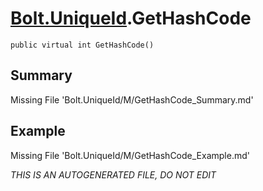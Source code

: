 # [Bolt.UniqueId](Types/Bolt.UniqueId.md).GetHashCode
`public virtual int GetHashCode()`
## Summary
Missing File 'Bolt.UniqueId/M/GetHashCode_Summary.md'
## Example
Missing File 'Bolt.UniqueId/M/GetHashCode_Example.md'

*THIS IS AN AUTOGENERATED FILE, DO NOT EDIT*
